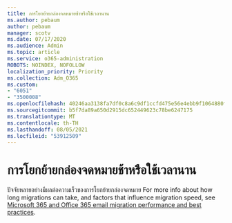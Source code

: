 ```yaml
---
title: การโยกย้ายกล่องจดหมายช้าหรือใช้เวลานาน
ms.author: pebaum
author: pebaum
manager: scotv
ms.date: 07/17/2020
ms.audience: Admin
ms.topic: article
ms.service: o365-administration
ROBOTS: NOINDEX, NOFOLLOW
localization_priority: Priority
ms.collection: Adm_O365
ms.custom:
- "6051"
- "3500008"
ms.openlocfilehash: 40246aa3138fa7df0c8a6c9df1ccfd475e56e4ebb9f1064880f79cf1098a918d
ms.sourcegitcommit: b5f7da89a650d2915dc652449623c78be6247175
ms.translationtype: MT
ms.contentlocale: th-TH
ms.lasthandoff: 08/05/2021
ms.locfileid: "53912509"
---
```

# <a name="mailbox-migration-is-slow-or-taking-a-long-time"></a>การโยกย้ายกล่องจดหมายช้าหรือใช้เวลานาน

ปัจจัยหลายอย่างมีผลต่อความเร็วของการโยกย้ายกล่องจดหมาย For more info about how long migrations can take, and factors that influence migration speed, see [Microsoft 365 and Office 365 email migration performance and best practices](https://docs.microsoft.com/exchange/mailbox-migration/office-365-migration-best-practices).